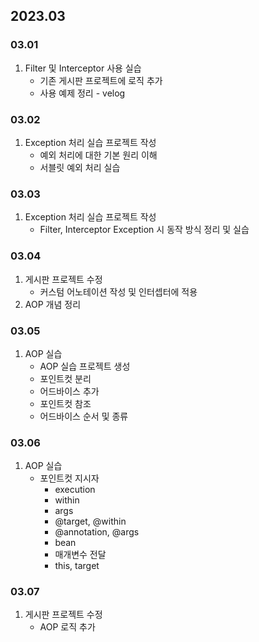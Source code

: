 ## 2023.03
### 03.01
1. Filter 및 Interceptor 사용 실습
   + 기존 게시판 프로젝트에 로직 추가
   + 사용 예제 정리 - velog
### 03.02
1. Exception 처리 실습 프로젝트 작성
   + 예외 처리에 대한 기본 원리 이해
   + 서블릿 예외 처리 실습
### 03.03
1. Exception 처리 실습 프로젝트 작성
   + Filter, Interceptor Exception 시 동작 방식 정리 및 실습
### 03.04
1. 게시판 프로젝트 수정
   + 커스텀 어노테이션 작성 및 인터셉터에 적용
2. AOP 개념 정리
### 03.05
1. AOP 실습
   + AOP 실습 프로젝트 생성
   + 포인트컷 분리
   + 어드바이스 추가
   + 포인트컷 참조
   + 어드바이스 순서 및 종류
### 03.06
1. AOP 실습
   + 포인트컷 지시자
     + execution
     + within
     + args
     + @target, @within
     + @annotation, @args
     + bean
     + 매개변수 전달
     + this, target
### 03.07
1. 게시판 프로젝트 수정
   + AOP 로직 추가